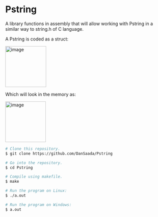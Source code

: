 # Pstring
A library functions in assembly that will allow working with Pstring in a similar way to string.h of C language. 

A Pstring is coded as a struct:

<img width="128" alt="image" src="https://user-images.githubusercontent.com/112869076/209936682-12f2e369-4217-4dde-887e-ce1e2ee22c68.png">

Which will look in the memory as:

<img width="127" alt="image" src="https://user-images.githubusercontent.com/112869076/209936629-02d35732-0206-46a4-90bd-ee792f0b6581.png">




```bash
# Clone this repository.
$ git clone https://github.com/DanSaada/Pstring

# Go into the repository.
$ cd Pstring

# Compile using makefile.
$ make
```

```bash
# Run the program on Linux:
$ ./a.out
```

```bash
# Run the program on Windows:
$ a.out
```

